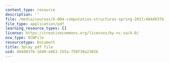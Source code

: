 ```yaml
---
content_type: resource
description: ''
file: /media/courses/6-004-computation-structures-spring-2017/404d037b1649e863255af50f38a2302b_S1PUUyVdC9M.pdf
file_type: application/pdf
learning_resource_types: []
license: https://creativecommons.org/licenses/by-nc-sa/4.0/
ocw_type: OCWFile
resourcetype: Document
title: 3play pdf file
uid: 404d037b-1649-e863-255a-f50f38a2302b
---
```

